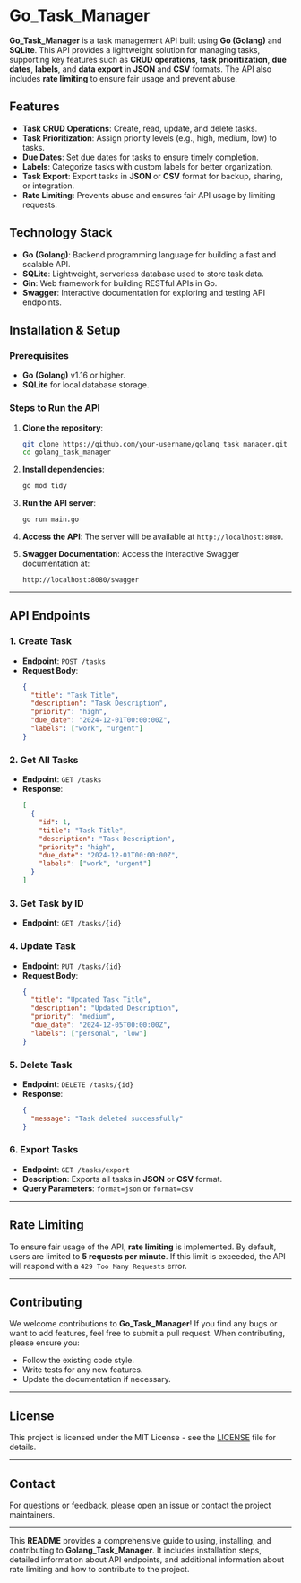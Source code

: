 # Go_Task_Manager

**Go_Task_Manager** is a task management API built using **Go (Golang)** and **SQLite**. This API provides a lightweight solution for managing tasks, supporting key features such as **CRUD operations**, **task prioritization**, **due dates**, **labels**, and **data export** in **JSON** and **CSV** formats. The API also includes **rate limiting** to ensure fair usage and prevent abuse.

## Features
- **Task CRUD Operations**: Create, read, update, and delete tasks.
- **Task Prioritization**: Assign priority levels (e.g., high, medium, low) to tasks.
- **Due Dates**: Set due dates for tasks to ensure timely completion.
- **Labels**: Categorize tasks with custom labels for better organization.
- **Task Export**: Export tasks in **JSON** or **CSV** format for backup, sharing, or integration.
- **Rate Limiting**: Prevents abuse and ensures fair API usage by limiting requests.

## Technology Stack
- **Go (Golang)**: Backend programming language for building a fast and scalable API.
- **SQLite**: Lightweight, serverless database used to store task data.
- **Gin**: Web framework for building RESTful APIs in Go.
- **Swagger**: Interactive documentation for exploring and testing API endpoints.

## Installation & Setup

### Prerequisites
- **Go (Golang)** v1.16 or higher.
- **SQLite** for local database storage.

### Steps to Run the API

1. **Clone the repository**:
    ```bash
    git clone https://github.com/your-username/golang_task_manager.git
    cd golang_task_manager
    ```

2. **Install dependencies**:
    ```bash
    go mod tidy
    ```

3. **Run the API server**:
    ```bash
    go run main.go
    ```

4. **Access the API**:
    The server will be available at `http://localhost:8080`.

5. **Swagger Documentation**:
    Access the interactive Swagger documentation at:
    ```
    http://localhost:8080/swagger
    ```

---

## API Endpoints

### 1. **Create Task**
- **Endpoint**: `POST /tasks`
- **Request Body**:
    ```json
    {
      "title": "Task Title",
      "description": "Task Description",
      "priority": "high",
      "due_date": "2024-12-01T00:00:00Z",
      "labels": ["work", "urgent"]
    }
    ```

### 2. **Get All Tasks**
- **Endpoint**: `GET /tasks`
- **Response**:
    ```json
    [
      {
        "id": 1,
        "title": "Task Title",
        "description": "Task Description",
        "priority": "high",
        "due_date": "2024-12-01T00:00:00Z",
        "labels": ["work", "urgent"]
      }
    ]
    ```

### 3. **Get Task by ID**
- **Endpoint**: `GET /tasks/{id}`

### 4. **Update Task**
- **Endpoint**: `PUT /tasks/{id}`
- **Request Body**:
    ```json
    {
      "title": "Updated Task Title",
      "description": "Updated Description",
      "priority": "medium",
      "due_date": "2024-12-05T00:00:00Z",
      "labels": ["personal", "low"]
    }
    ```

### 5. **Delete Task**
- **Endpoint**: `DELETE /tasks/{id}`
- **Response**:
    ```json
    {
      "message": "Task deleted successfully"
    }
    ```

### 6. **Export Tasks**
- **Endpoint**: `GET /tasks/export`
- **Description**: Exports all tasks in **JSON** or **CSV** format.
- **Query Parameters**: `format=json` or `format=csv`

---

## Rate Limiting

To ensure fair usage of the API, **rate limiting** is implemented. By default, users are limited to **5 requests per minute**. If this limit is exceeded, the API will respond with a `429 Too Many Requests` error.

---

## Contributing

We welcome contributions to **Go_Task_Manager**! If you find any bugs or want to add features, feel free to submit a pull request. When contributing, please ensure you:
- Follow the existing code style.
- Write tests for any new features.
- Update the documentation if necessary.

---

## License

This project is licensed under the MIT License - see the [LICENSE](LICENSE) file for details.

---

## Contact

For questions or feedback, please open an issue or contact the project maintainers.

---

This **README** provides a comprehensive guide to using, installing, and contributing to **Golang_Task_Manager**. It includes installation steps, detailed information about API endpoints, and additional information about rate limiting and how to contribute to the project.
